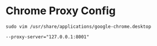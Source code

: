 # Chrome Proxy Config

`sudo vim /usr/share/applications/google-chrome.desktop`

```
--proxy-server="127.0.0.1:8001"
```
